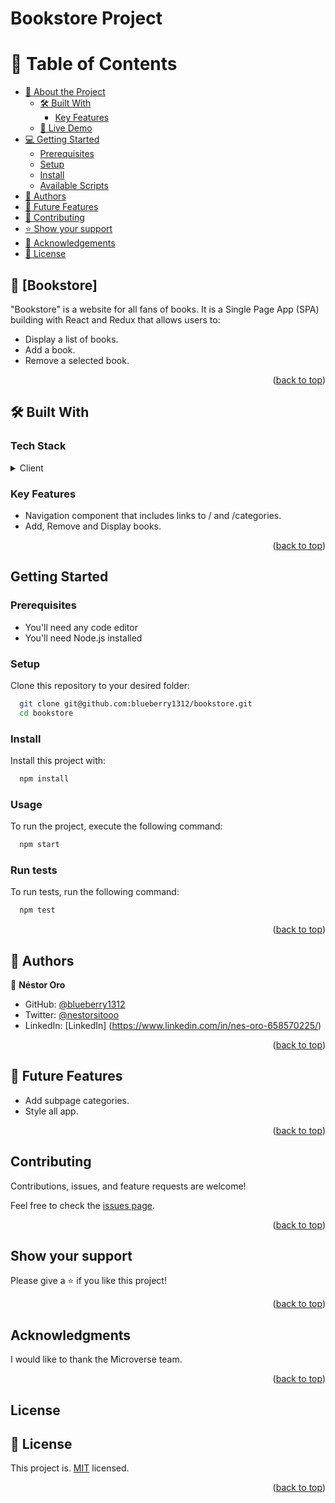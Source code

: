 <a name="readme-top"></a>

# Bookstore Project

<!-- TABLE OF CONTENTS -->

# 📗 Table of Contents

- [📖 About the Project](#about-project)
  - [🛠 Built With](#built-with)
    - [Key Features](#key-features)
  - [🚀 Live Demo](#live-demo)
- [💻 Getting Started](#getting-started)
  - [Prerequisites](#prerequisites)
  - [Setup](#setup)
  - [Install](#install)
  - [Available Scripts](#available-scripts)
- [👥 Authors](#authors)
- [🔭 Future Features](#future-features)
- [🤝 Contributing](#contributing)
- [⭐️ Show your support](#support)
- [🙏 Acknowledgements](#acknowledgements)
- [📝 License](#license)

<!-- PROJECT DESCRIPTION -->

## 📖 [Bookstore] <a name="about-project"></a>

"Bookstore" is a website for all fans of books. It is a Single Page App (SPA) building with React and Redux that allows users to:
- Display a list of books.
- Add a book.
- Remove a selected book.

<p align="right">(<a href="#readme-top">back to top</a>)</p>

## 🛠 Built With <a name="built-with"></a>

### Tech Stack <a name="tech-stack"></a>

<details>
  <summary>Client</summary>
  <ul>
    <li><a href="">React</a></li>
    <li><a href="">CSS</a></li>
    <li><a href="">Redux</a></li>
  </ul>
</details>

### Key Features <a name="key-features"></a>

- Navigation component that includes links to / and /categories.
- Add, Remove and Display books.

<p align="right">(<a href="#readme-top">back to top</a>)</p>


## Getting Started

### Prerequisites

- You'll need any code editor 
- You'll need Node.js installed

<!--
Example command:
```sh
 gem install rails
```
 -->

### Setup

Clone this repository to your desired folder:

```sh
  git clone git@github.com:blueberry1312/bookstore.git
  cd bookstore
```

### Install

Install this project with:

```sh
  npm install
```

### Usage

To run the project, execute the following command:

```sh
  npm start
```

### Run tests

To run tests, run the following command:

```sh
  npm test
```

<p align="right">(<a href="#readme-top">back to top</a>)</p>

## 👥 Authors <a name="authors"></a>


👤 **Néstor Oro**

- GitHub: [@blueberry1312](https://github.com/blueberry1312)
- Twitter: [@nestorsitooo](https://twitter.com/nestorsitooo)
- LinkedIn: [LinkedIn] (https://www.linkedin.com/in/nes-oro-658570225/)

<p align="right">(<a href="#readme-top">back to top</a>)</p>

## 🔭 Future Features <a name="future-features"></a>

- Add subpage categories.
- Style all app.


<p align="right">(<a href="#readme-top">back to top</a>)</p>


## Contributing

Contributions, issues, and feature requests are welcome!

Feel free to check the [issues page](https://github.com/blueberry1312/bookstore/issues).

<p align="right">(<a href="#readme-top">back to top</a>)</p>

## Show your support

Please give a ⭐️ if you like this project!

<p align="right">(<a href="#readme-top">back to top</a>)</p>

## Acknowledgments

I would like to thank the Microverse team.

<p align="right">(<a href="#readme-top">back to top</a>)</p>

## License
<!-- LICENSE -->

## 📝 License <a name="license"></a>

This project is. [MIT](./LICENSE) licensed.


<p align="right">(<a href="#readme-top">back to top</a>)</p>